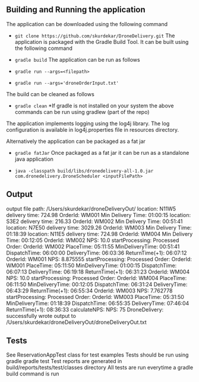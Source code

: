 ## Building and Running the application
The application can be downloaded using the following command

- `git clone https://github.com/skurdekar/DroneDelivery.git`
The application is packaged with the Gradle Build Tool. It can be built using the following command

- `gradle build`
The application can be run as follows

- `gradle run --args=<filepath>`
- `gradle run --args='droneOrderInput.txt'`

The build can be cleaned as follows

- `gradle clean`
*If gradle is not installed on your system the above commands can be run using gradlew (part of the repo)

The application implements logging using the log4j library. The log configuration is available in log4j.properties file in resources directory.

Alternatively the application can be packaged as a fat jar

- `gradle fatJar`
Once packaged as a fat jar it can be run as a standalone java application

- `java -classpath build/libs/dronedelivery-all-1.0.jar com.dronedelivery.DroneScheduler <inputFilePath>`

## Output
output file path: /Users/skurdekar/droneDeliveryOut/
location: N11W5 delivery time: 724.98
OrderId: WM001 Min Delivery Time: 01:00:15
location: S3E2 delivery time: 216.33
OrderId: WM002 Min Delivery Time: 00:51:41
location: N7E50 delivery time: 3029.26
OrderId: WM003 Min Delivery Time: 01:18:39
location: N11E5 delivery time: 724.98
OrderId: WM004 Min Delivery Time: 00:12:05
OrderId: WM002 NPS: 10.0
startProcessing: Processed Order: OrderId: WM002 PlaceTime: 05:11:55 MinDeliveryTime: 00:51:41 DispatchTime: 06:00:00 DeliveryTime: 06:03:36 ReturnTime(+1): 06:07:12
OrderId: WM001 NPS: 8.875555
startProcessing: Processed Order: OrderId: WM001 PlaceTime: 05:11:50 MinDeliveryTime: 01:00:15 DispatchTime: 06:07:13 DeliveryTime: 06:19:18 ReturnTime(+1): 06:31:23
OrderId: WM004 NPS: 10.0
startProcessing: Processed Order: OrderId: WM004 PlaceTime: 06:11:50 MinDeliveryTime: 00:12:05 DispatchTime: 06:31:24 DeliveryTime: 06:43:29 ReturnTime(+1): 06:55:34
OrderId: WM003 NPS: 7.762778
startProcessing: Processed Order: OrderId: WM003 PlaceTime: 05:31:50 MinDeliveryTime: 01:18:39 DispatchTime: 06:55:35 DeliveryTime: 07:46:04 ReturnTime(+1): 08:36:33
calculateNPS: NPS: 75
DroneDelivery: successfully wrote output to /Users/skurdekar/droneDeliveryOut/droneDeliveryOut.txt

## Tests

See ReservationAppTest class for test examples Tests should be run using gradle
gradle test Test reports are generated in build/reports/tests/test/classes directory
All tests are run everytime a gradle build command is run
